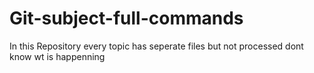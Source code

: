 # Git-subject-full-commands
In this Repository every topic has seperate  files  but not processed
dont know wt is happenning
